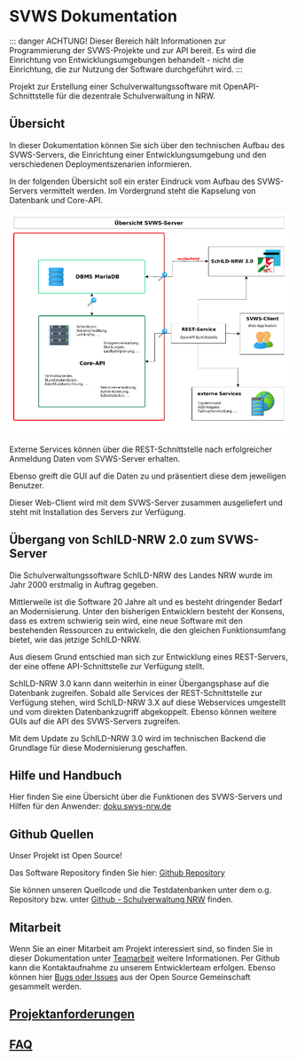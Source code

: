 # SVWS Dokumentation

::: danger ACHTUNG!
Dieser Bereich hält Informationen zur Programmierung der SVWS-Projekte und zur API bereit.
Es wird die Einrichtung von Entwicklungsumgebungen behandelt - nicht die Einrichtung, die zur Nutzung der Software durchgeführt wird.
:::


Projekt zur Erstellung einer Schulverwaltungssoftware mit OpenAPI-Schnittstelle für die dezentrale Schulverwaltung in NRW.  

## Übersicht

In dieser Dokumentation können Sie sich über den technischen Aufbau des SVWS-Servers, die Einrichtung einer Entwicklungsumgebung und den verschiedenen Deploymentszenarien informieren.

In der folgenden Übersicht soll ein erster Eindruck vom Aufbau des SVWS-Servers vermittelt werden.
Im Vordergrund steht die Kapselung von Datenbank und Core-API.

![Übersicht-REST](./graphics/Uebersicht_SVWS-Server.png)

Externe Services können über die REST-Schnittstelle nach erfolgreicher Anmeldung Daten vom SVWS-Server erhalten. 

Ebenso greift die GUI auf die Daten zu und präsentiert diese dem jeweiligen Benutzer. 

Dieser Web-Client wird mit dem SVWS-Server zusammen ausgeliefert und steht mit Installation des Servers zur Verfügung. 

## Übergang von SchILD-NRW 2.0 zum SVWS-Server

Die Schulverwaltungssoftware SchILD-NRW des Landes NRW wurde im Jahr 2000 erstmalig in Auftrag gegeben.

Mittlerweile ist die Software 20 Jahre alt und es besteht dringender Bedarf an Modernisierung.
Unter den bisherigen Entwicklern besteht der Konsens, dass es extrem schwierig sein wird, eine neue Software mit den bestehenden Ressourcen zu entwickeln, die den gleichen Funktionsumfang bietet, wie das jetzige SchILD-NRW.

Aus diesem Grund entschied man sich zur Entwicklung eines REST-Servers, der eine offene API-Schnittstelle zur Verfügung stellt.

SchILD-NRW 3.0 kann dann weiterhin in einer Übergangsphase auf die Datenbank zugreifen. Sobald alle Services der REST-Schnittstelle zur Verfügung stehen, wird SchILD-NRW 3.X auf diese Webservices umgestellt und vom direkten Datenbankzugriff abgekoppelt. Ebenso können weitere GUIs auf die API des SVWS-Servers zugreifen.

Mit dem Update zu SchILD-NRW 3.0 wird im technischen Backend die Grundlage für diese Modernisierung geschaffen. 

## Hilfe und Handbuch 

Hier finden Sie eine Übersicht über die Funktionen des SVWS-Servers und Hilfen für den Anwender: [doku.swvs-nrw.de](https://doku.svws-nrw.de/)

## Github Quellen

Unser Projekt ist Open Source!  

Das Software Repository finden Sie hier: [Github Repository](https://github.com/SVWS-NRW/SVWS-Server)

Sie können unseren Quellcode und die Testdatenbanken unter dem o.g. Repository bzw. unter [Github - Schulverwaltung NRW](https://github.com/SVWS-NRW) finden.

## Mitarbeit

Wenn Sie an einer Mitarbeit am Projekt interessiert sind, so finden Sie in dieser Dokumentation unter [Teamarbeit](./Teamarbeit/) weitere Informationen. Per Github kann die Kontaktaufnahme zu unserem Entwicklerteam erfolgen. Ebenso können hier [Bugs oder Issues](./Teamarbeit/issues/) aus der Open Source Gemeinschaft gesammelt werden.


## [Projektanforderungen](Projektanforderungen.md)

## [FAQ](FAQ/index.md)

